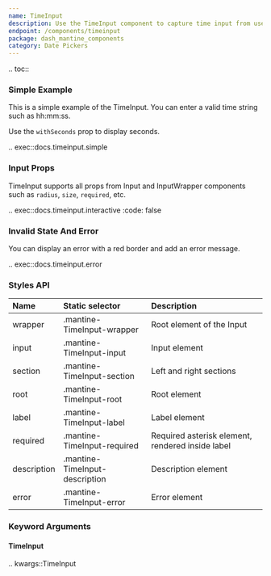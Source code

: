 ```yaml
---
name: TimeInput
description: Use the TimeInput component to capture time input from user.
endpoint: /components/timeinput
package: dash_mantine_components
category: Date Pickers
---
```


.. toc::

### Simple Example

This is a simple example of the TimeInput. You can enter a valid time string such as hh:mm:ss.

Use the  `withSeconds` prop to display seconds.

.. exec::docs.timeinput.simple

### Input Props

TimeInput supports all props from Input and InputWrapper components such as `radius`, `size`, `required`, etc.

.. exec::docs.timeinput.interactive
    :code: false

### Invalid State And Error

You can display an error with a red border and add an error message.

.. exec::docs.timeinput.error

### Styles API

| Name        | Static selector                | Description                                      |
|:------------|:-------------------------------|:-------------------------------------------------|
| wrapper     | .mantine-TimeInput-wrapper     | Root element of the Input                        |
| input       | .mantine-TimeInput-input       | Input element                                    |
| section     | .mantine-TimeInput-section     | Left and right sections                          |
| root        | .mantine-TimeInput-root        | Root element                                     |
| label       | .mantine-TimeInput-label       | Label element                                    |
| required    | .mantine-TimeInput-required    | Required asterisk element, rendered inside label |
| description | .mantine-TimeInput-description | Description element                              |
| error       | .mantine-TimeInput-error       | Error element                                    |

### Keyword Arguments

#### TimeInput

.. kwargs::TimeInput
